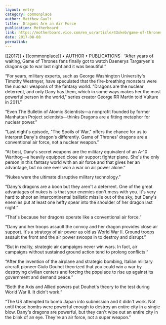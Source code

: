 ```yaml
---
layout: entry
category: commonplace
author: Matthew Gault
title:  Dragons Are an Air Force
publication: Motherboard
link: https://motherboard.vice.com/en_us/article/43xkeb/game-of-thrones-dragons-arent-nukes-theyre-an-air-force
date: 2017-08-08
permalink: 
---
```


[[2017]] • [[commonplace]] • AUTHOR • PUBLICATIONS 
 
“After years of waiting, Game of Thrones fans finally got to watch Daenerys Targaryen's dragons go to war last night and it was beautiful.”

“For years, military experts, such as George Washington University's Timothy Westmyer, have speculated that the fire-breathing monsters were the nuclear weapons of the fantasy world. "Dragons are the nuclear deterrent, and only Dany has them, which in some ways makes her the most powerful person in the world," series creator George RR Martin told Vulture in 2011.”

“Even The Bulletin of Atomic Scientists—a nonprofit founded by former Manhattan Project scientists—thinks Dragons are a fitting metaphor for nuclear power.”

“Last night's episode, "The Spoils of War," offers the chance for us to interpret Dany's dragon's differently. Game of Thrones' dragons are a conventional air force, not a nuclear weapon.”

“At best, Dany's secret weapons are the military equivalent of an A-10 Warthog—a heavily equipped close air support fighter plane. She's the only person in this fantasy world with an air force and that gives her an advantage, but no one ever won a war on air power alone.”

“Nukes were the ultimate disruptive military technology.”

“Dany's dragons are a boon but they aren't a deterrent. One of the great advantages of nukes is is that your enemies don't mess with you. It's very hard to shoot an intercontinental ballistic missile out of the sky, but Dany's enemies put at least one hefty spear into the shoulder of her dragon last night.”

“That's because her dragons operate like a conventional air force.”

“Dany and her troops assault the convoy and her dragon provides close air support. It's a strategy of air power as old as World War II. Ground troops assault the front and the air power swoops in to destroy and disrupt.”

“But in reality, strategic air campaigns never win wars. In fact, air campaigns without sustained ground action tend to prolong conflicts.”

“After the invention of the airplane and strategic bombing, Italian military aircraft pioneer Giulo Douhet theorized that you could win a war by destroying civilian centers and forcing the populace to rise up against its government and demand peace.”

“Both the Axis and Allied powers put Douhet's theory to the test during World War II. It didn't work.”

“The US attempted to bomb Japan into submission and it didn't work. Not until those bombs were powerful enough to destroy an entire city in a single blow. Dany's dragons are powerful, but they can't wipe out an entire city in the blink of an eye. They're an air force, not a super weapon.”
